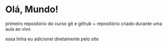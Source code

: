 # Olá, Mundo!
 primeiro repositório do curso git e github 
+
repositório criado durante uma aula ao vivo

essa linha eu adicionei diretamente pelo site
